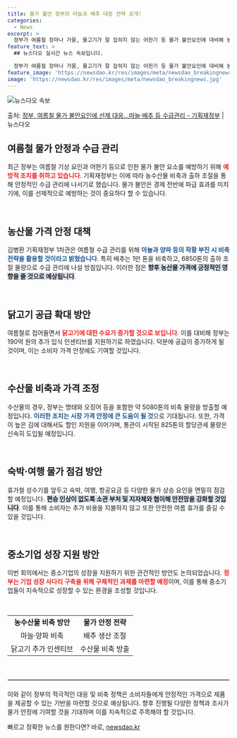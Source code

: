 ```yaml
---
title: 물가 불안 정부의 마늘과 배추 대응 전략 공개!
categories:
  - News
excerpt: >
  정부가 여름철 장마나 가뭄, 물고기가 잘 잡히지 않는 어한기 등 물가 불안요인에 대비해 농수산물 비축과 출하…
feature_text: >
  ## 뉴스다오 실시간 뉴스 속보입니다.

  정부가 여름철 장마나 가뭄, 물고기가 잘 잡히지 않는 어한기 등 물가 불안요인에 대비해 농수산물 비축과 출하…
feature_image: 'https://newsdao.kr/res/images/meta/newsdao_breakingnews.jpg'
image: 'https://newsdao.kr/res/images/meta/newsdao_breakingnews.jpg'
---
```


![뉴스다오 속보](https://newsdao.kr/res/images/meta/newsdao_breakingnews.jpg)

<p>출처: <a href="https://newsdao.kr/3892" rel="dofollow">정부, 여름철 물가 불안요인에 선제 대응…마늘·배추 등 수급관리 - 기획재정부</a> | 뉴스다오</p>

<h2 data-ke-size="size26">여름철 물가 안정과 수급 관리</h2>

<p data-ke-size="size16">최근 정부는 여름철 기상 요인과 어한기 등으로 인한 물가 불안 요소를 예방하기 위해 <b><span style="color: #ee2323;">예방적 조치를 취하고 있습니다</span></b>. 기획재정부는 이에 따라 농수산물 비축과 출하 조절을 통해 안정적인 수급 관리에 나서기로 했습니다. 물가 불안은 경제 전반에 파급 효과를 미치기에, 이를 선제적으로 예방하는 것이 중요하다 할 수 있습니다.</p>

<p data-ke-size="size16">&nbsp;</p>

<h2 data-ke-size="size26">농산물 가격 안정 대책</h2>

<p data-ke-size="size16">김병환 기획재정부 1차관은 여름철 수급 관리를 위해 <b><span style="color: #1a5490;">마늘과 양파 등의 작황 부진 시 비축 전략을 활용할 것이라고 밝혔습니다</span></b>. 특히 배추는 1만 톤을 비축하고, 6850톤의 출하 조절 물량으로 수급 관리에 나설 방침입니다. 이러한 점은 <b><span style="background-color: #21538527;">향후 농산물 가격에 긍정적인 영향을 줄 것으로 예상됩니다</span></b>.</p>

<p data-ke-size="size16">&nbsp;</p>

<h2 data-ke-size="size26">닭고기 공급 확대 방안</h2>

<p data-ke-size="size16">여름철로 접어들면서 <b><span style="color: #ee2323;">닭고기에 대한 수요가 증가할 것으로 보입니다</span></b>. 이를 대비해 정부는 190억 원의 추가 입식 인센티브를 지원하기로 하였습니다. 덕분에 공급이 증가하게 될 것이며, 이는 소비자 가격 안정에도 기여할 것입니다.</p>

<p data-ke-size="size16">&nbsp;</p>

<h2 data-ke-size="size26">수산물 비축과 가격 조정</h2>

<p data-ke-size="size16">수산물의 경우, 정부는 명태와 오징어 등을 포함한 약 5080톤의 비축 물량을 방출할 예정입니다. <b><span style="color: #1a5490;">이러한 조치는 시장 가격 안정에 큰 도움이 될 것</span></b>으로 기대됩니다. 또한, 가격이 높은 김에 대해서도 할인 지원을 이어가며, 통관이 시작된 825톤의 할당관세 물량은 신속히 도입될 예정입니다.</p>

<p data-ke-size="size16">&nbsp;</p>

<h2 data-ke-size="size26">숙박·여행 물가 점검 방안</h2>

<p data-ke-size="size16">휴가철 성수기를 앞두고 숙박, 여행, 항공요금 등 다양한 물가 상승 요인을 면밀히 점검할 예정입니다. <b><span style="background-color: #21538527;">편승 인상이 없도록 소관 부처 및 지자체와 협이해 안전망을 강화할 것입니다</span></b>. 이를 통해 소비자는 추가 비용을 지불하지 않고 또한 안전한 여름 휴가를 즐길 수 있을 것입니다.</p>

<p data-ke-size="size16">&nbsp;</p>

<h2 data-ke-size="size26">중소기업 성장 지원 방안</h2>

<p data-ke-size="size16">이번 회의에서는 중소기업의 성장을 지원하기 위한 관건적인 방안도 논의되었습니다. <b><span style="color: #ee2323;">정부는 기업 성장 사다리 구축을 위해 구체적인 과제를 마련할 예정</span></b>이며, 이를 통해 중소기업들이 지속적으로 성장할 수 있는 환경을 조성할 것입니다.</p>

<p data-ke-size="size16">&nbsp;</p>

<table style="width: 100%; border-collapse: collapse;">
    <tr>
        <td style="text-align: center; height: 17px;"><b>농수산물 비축 방안</b></td>
        <td style="text-align: center; height: 17px;"><b>물가 안정 전략</b></td>
    </tr>
    <tr>
        <td style="text-align: center;">마늘·양파 비축</td>
        <td style="text-align: center;">배추 생산 조절</td>
    </tr>
    <tr>
        <td style="text-align: center;">닭고기 추가 인센티브</td>
        <td style="text-align: center;">수산물 비축 방출</td>
    </tr>
</table>

<p data-ke-size="size16">&nbsp;</p>

<hr style="border: 1px solid #ccc; margin: 20px 0;" />

<p data-ke-size="size16">이와 같이 정부의 적극적인 대응 및 비축 정책은 소비자들에게 안정적인 가격으로 제품을 제공할 수 있는 기반을 마련할 것으로 예상됩니다. 향후 진행될 다양한 정책과 조사가 물가 안정에 기여할 것을 기대하며 이를 지속적으로 주목해야 할 것입니다.</p> 

빠르고 정확한 뉴스를 원한다면? 바로, <a href="https://newsdao.kr" rel="dofollow">newsdao.kr</a>


